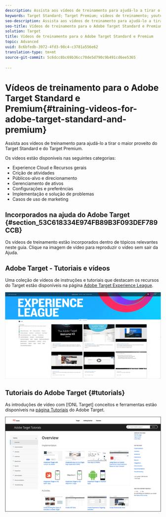 ```yaml
---
description: Assista aos vídeos de treinamento para ajudá-lo a tirar o maior proveito do Target Standard e do Target Premium.
keywords: Target Standard; Target Premium; vídeos de treinamento; youtube; vídeos; treinamento em vídeo
seo-description: Assista aos vídeos de treinamento para ajudá-lo a tirar o maior proveito do Target Standard e do Target Premium.
seo-title: Vídeos de treinamento para o Adobe Target Standard e Premium
solution: Target
title: Vídeos de treinamento para o Adobe Target Standard e Premium
topic: Advanced
uuid: 8c6bfedb-3972-4fd3-98c4-c3781a556e62
translation-type: tm+mt
source-git-commit: 5c6dcc8bc69b36cc70de5d790c9b491cd6ee5365

---
```



# Vídeos de treinamento para o Adobe Target Standard e Premium{#training-videos-for-adobe-target-standard-and-premium}

Assista aos vídeos de treinamento para ajudá-lo a tirar o maior proveito do Target Standard e do Target Premium.

Os vídeos estão disponíveis nas seguintes categorias:

* Experience Cloud e Recursos gerais
* Crição de atividades
* Públicos-alvo e direcionamento
* Gerenciamento de ativos
* Configurações e preferências
* Implementação e solução de problemas
* Casos de uso de marketing

## Incorporados na ajuda do Adobe Target {#section_53C618334E974FB89B3F093DEF789CCB}

Os vídeos de treinamento estão incorporados dentro de tópicos relevantes neste guia. Clique na imagem de vídeo para reproduzir o vídeo sem sair da Ajuda.

## Adobe Target - Tutoriais e vídeos

Uma coleção de vídeos de instruções e tutoriais que destacam os recursos do Target estão disponíveis na página [Adobe Target Experience League](https://guided.adobe.com/#recommended/solutions/target).

![Vídeos da Experience League](/help/c-intro/assets/experience-league.png)

## Tutoriais do Adobe Target {#tutorials}

As introduções de vídeo com [!DNL Target] conceitos e ferramentas estão disponíveis na [página Tutoriais](https://docs.adobe.com/content/help/en/target-learn/tutorials/overview.html) do Adobe Target.

![Tutoriais do Adobe Target](/help/c-intro/assets/adobe-target-tutorials-new.png)